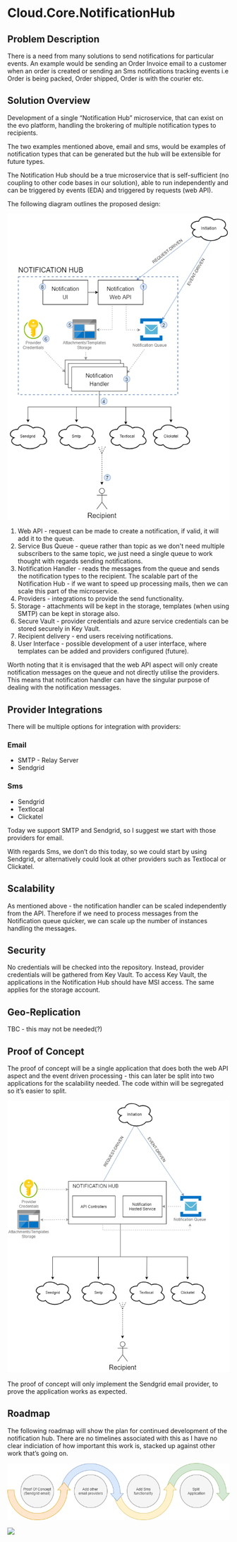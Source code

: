 # Cloud.Core.NotificationHub

## Problem Description
There is a need from many solutions to send notifications for particular events. An example would be sending an Order Invoice email to a customer when an order is created or sending an Sms notifications tracking events i.e Order is being packed, Order shipped, Order is with the courier etc.


## Solution Overview
Development of a single “Notification Hub” microservice, that can exist on the evo platform, handling the brokering of multiple notification types to recipients.

The two examples mentioned above, email and sms, would be examples of notification types that can be generated but the hub will be extensible for future types.

The Notification Hub should be a true microservice that is self-sufficient (no coupling to other code bases in our solution), able to run independently and can be triggered by events (EDA) and triggered by requests (web API).

The following diagram outlines the proposed design:

![Notification Hub](content/NotificationHub.png)

1. Web API - request can be made to create a notification, if valid, it will add it to the queue.
2. Service Bus Queue - queue rather than topic as we don't need multiple subscribers to the same topic, we just need a single queue to work thought with regards sending notifications.
3. Notification Handler - reads the messages from the queue and sends the notification types to the recipient. The scalable part of the Notification Hub - if we want to speed up processing mails, then we can scale this part of the microservice.
4. Providers - integrations to provide the send functionality.
5. Storage - attachments will be kept in the storage, templates (when using SMTP) can be kept in storage also.
6. Secure Vault - provider credentials and azure service credentials can be stored securely in Key Vault.
7. Recipient delivery - end users receiving notifications.
8. User Interface - possible development of a user interface, where templates can be added and providers configured (future).

Worth noting that it is envisaged that the web API aspect will only create notification messages on the queue and not directly utilise the providers. This means that notification handler can have the singular purpose of dealing with the notification messages.

## Provider Integrations
There will be multiple options for integration with providers:

### Email
- SMTP - Relay Server
- Sendgrid

### Sms
- Sendgrid
- Textlocal
- Clickatel

Today we support SMTP and Sendgrid, so I suggest we start with those providers for email.

With regards Sms, we don’t do this today, so we could start by using Sendgrid, or alternatively could look at other providers such as Textlocal or Clickatel.

## Scalability
As mentioned above - the notification handler can be scaled independently from the API. Therefore if we need to process messages from the Notification queue quicker, we can scale up the number of instances handling the messages.

## Security
No credentials will be checked into the repository. Instead, provider credentials will be gathered from Key Vault. To access Key Vault, the applications in the Notification Hub should have MSI access. The same applies for the storage account.

## Geo-Replication
TBC - this may not be needed(?)

## Proof of Concept
The proof of concept will be a single application that does both the web API aspect and the event driven processing - this can later be split into two applications for the scalability needed. The code within will be segregated so it’s easier to split.

![Notification Hub](content/NotificationHubPOC.png)

The proof of concept will only implement the Sendgrid email provider, to prove the application works as expected.

## Roadmap
The following roadmap will show the plan for continued development of the notification hub. There are no timelines associated with this as I have no clear indiciation of how important this work is, stacked up against other work that’s going on.

![Notification Hub](content/timeline.png)


<a href="https://dev.azure.com/cloudcoreproject/CloudCore" target="_blank">
<img src="https://cloud1core.blob.core.windows.net/icons/cloud_core_small.PNG" />
</a>